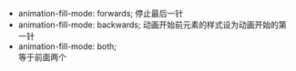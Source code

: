 - animation-fill-mode: forwards;
  停止最后一针
- animation-fill-mode: backwards;
  动画开始前元素的样式设为动画开始的第一针
- animation-fill-mode: both;  
  等于前面两个